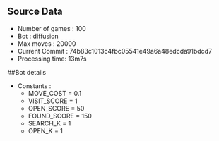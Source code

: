## Source Data
* Number of games : 100
* Bot : diffusion
* Max moves : 20000
* Current Commit : 74b83c1013c4fbc05541e49a6a48edcda91bdcd7
* Processing time: 13m7s

##Bot details
* Constants :
    * MOVE_COST = 0.1
    * VISIT_SCORE = 1
    * OPEN_SCORE = 50
    * FOUND_SCORE = 150
    * SEARCH_K = 1
    * OPEN_K = 1
